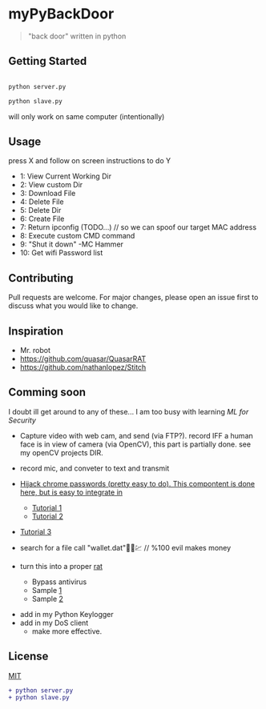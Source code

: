 # myPyBackDoor
> "back door" written in python 

## Getting Started 
```python

python server.py

python slave.py 

```
will only work on same computer (intentionally) 


## Usage
press X and follow on screen instructions to do Y
  - 1: View Current Working Dir
  - 2: View custom Dir
  - 3: Download File 
  - 4: Delete File 
  - 5: Delete Dir  
  - 6: Create File 
  - 7: Return ipconfig (TODO...) // so we can spoof our target MAC address  
  - 8: Execute custom CMD command 
  - 9: "Shut it down" -MC Hammer 
  - 10: Get wifi Password list 



 ## Contributing
Pull requests are welcome. For major changes, please open an issue first to discuss what you would like to change.


## Inspiration 
+ Mr. robot
+ https://github.com/quasar/QuasarRAT
+ https://github.com/nathanlopez/Stitch

## Comming soon 

I doubt ill get around to any of these... I am too busy with learning _ML for Security_   

* Capture video with web cam, and send (via FTP?). record IFF a human face is in view of camera (via OpenCV), this part is partially done. see my openCV projects DIR. 

* record mic, and conveter to text and transmit 

* [Hijack chrome passwords (pretty easy to do). This compontent is done here, but is easy to integrate in](https://github.com/alik604/chromePasswordThieve)

  * [Tutorial 1](<https://github.com/ProgrammedBoi/password-stealer/blob/master/stealer.pyw>)
  * [Tutorial 2](<https://github.com/ProgrammedBoi/password-proof-of-concept/blob/master/pass_stealer.py>)
*  [Tutorial 3](https://raw.githubusercontent.com/byt3bl33d3r/chrome-decrypter/master/chrome_decrypt.py)
* search for a file call "wallet.dat"💯😈💹 // %100 evil makes money 

* turn this into a proper [rat](https://en.wikipedia.org/wiki/Remote_access_trojan)
  + Bypass antivirus 
  + Sample [1](https://github.com/nathanlopez/Stitch)
  + Sample [2](https://github.com/n1nj4sec/pupy)


+ add in my Python Keylogger
+ add in my DoS client 
  - make more effective. 



## License
[MIT](https://choosealicense.com/licenses/mit/)

```diff
+ python server.py
+ python slave.py
```
